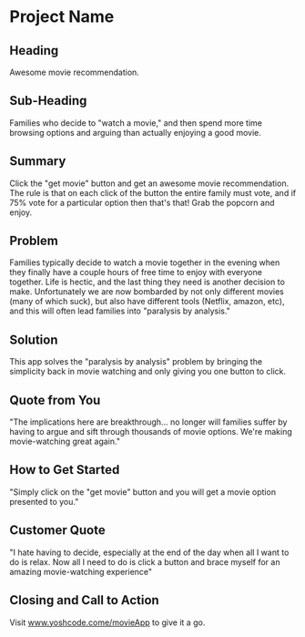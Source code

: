 # Project Name #
<!--
////////////////////
MVP V1. Deadline 12:30
Our movie app will allow a user to enter homescreen and see title,
picture of a random movie, the rating of that movie (number from 1-10), and two buttons under photo:
"Im feeling lucky" button will just reload the page
"Submit movie" will take you to the submit.html (blank html page for MVP)

SETUP
-package.json √
- npm install dependencies √
- install eslint
- file structure process file, compiled file, (views file holding components), server config file, data.json file

RENDERING
index.html (homepage)
submit.html

NOTES:
- initial movie image can be stored in a json file rather than database

////////////////////
MVP V2.0
submit.html
User sees a brief text overview of how legit of a movie they need to submit
they then submit title
 - submit number rating
 - submit url of image


///////////////
MVP V3.0
feature add: "display all" button that displays all movies and their ratings in a dropdown (implement the map function)
improvement: change number rating to a star rating
authentication: signup
database: move from json to actual database
deploy: to live


/////////////////////
MVP V4.0
feature add:
improvement: Make it look sexy
improvement: allow signed in users to mark a movie as "viewed" or not.
improvement: allow signed in users to view "all" or just "never seen"





> This material was originally posted [here](http://www.quora.com/What-is-Amazons-approach-to-product-development-and-product-management). It is reproduced here for posterities sake.

There is an approach called "working backwards" that is widely used at Amazon. They work backwards from the customer, rather than starting with an idea for a product and trying to bolt customers onto it. While working backwards can be applied to any specific product decision, using this approach is especially important when developing new products or features.

For new initiatives a product manager typically starts by writing an internal press release announcing the finished product. The target audience for the press release is the new/updated product's customers, which can be retail customers or internal users of a tool or technology. Internal press releases are centered around the customer problem, how current solutions (internal or external) fail, and how the new product will blow away existing solutions.

If the benefits listed don't sound very interesting or exciting to customers, then perhaps they're not (and shouldn't be built). Instead, the product manager should keep iterating on the press release until they've come up with benefits that actually sound like benefits. Iterating on a press release is a lot less expensive than iterating on the product itself (and quicker!).

If the press release is more than a page and a half, it is probably too long. Keep it simple. 3-4 sentences for most paragraphs. Cut out the fat. Don't make it into a spec. You can accompany the press release with a FAQ that answers all of the other business or execution questions so the press release can stay focused on what the customer gets. My rule of thumb is that if the press release is hard to write, then the product is probably going to suck. Keep working at it until the outline for each paragraph flows.

Oh, and I also like to write press-releases in what I call "Oprah-speak" for mainstream consumer products. Imagine you're sitting on Oprah's couch and have just explained the product to her, and then you listen as she explains it to her audience. That's "Oprah-speak", not "Geek-speak".

Once the project moves into development, the press release can be used as a touchstone; a guiding light. The product team can ask themselves, "Are we building what is in the press release?" If they find they're spending time building things that aren't in the press release (overbuilding), they need to ask themselves why. This keeps product development focused on achieving the customer benefits and not building extraneous stuff that takes longer to build, takes resources to maintain, and doesn't provide real customer benefit (at least not enough to warrant inclusion in the press release).
 -->

## Heading ##
  Awesome movie recommendation.

## Sub-Heading ##
  Families who decide to "watch a movie," and then spend more time browsing options and arguing than actually enjoying a good movie.

## Summary ##
  Click the "get movie" button and get an awesome movie recommendation. The rule is that on each click of the button the entire family must vote, and if 75% vote for a particular option then that's that! Grab the popcorn and enjoy.

## Problem ##
  Families typically decide to watch a movie together in the evening when they finally have a couple hours of free time to enjoy with everyone together. Life is hectic, and the last thing they need is another decision to make. Unfortunately we are now bombarded by not only different movies (many of which suck), but also have different tools (Netflix, amazon, etc), and this will often lead families into "paralysis by analysis."

## Solution ##
   This app solves the "paralysis by analysis" problem by bringing the simplicity back in movie watching and only giving you one button to click.

## Quote from You ##
  "The implications here are breakthrough... no longer will families suffer by having to argue and sift through thousands of movie options. We're making movie-watching great again."

## How to Get Started ##
  "Simply click on the "get movie" button and you will get a movie option presented to you."

## Customer Quote ##
  "I hate having to decide, especially at the end of the day when all I want to do is relax. Now all I need to do is click a button and brace myself for an amazing movie-watching experience"

## Closing and Call to Action ##
  Visit www.yoshcode.come/movieApp to give it a go.
